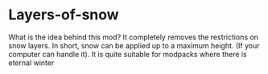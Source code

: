 # Layers-of-snow
What is the idea behind this mod? It completely removes the restrictions on snow layers. In short, snow can be applied up to a maximum height. (If your computer can handle it). It is quite suitable for modpacks where there is eternal winter
